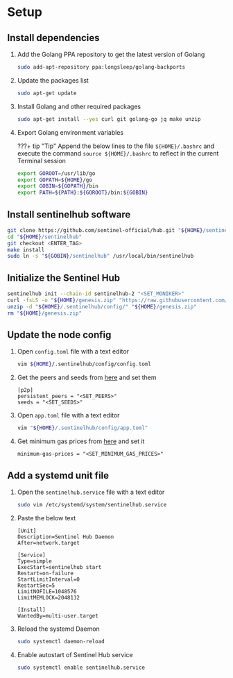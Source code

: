 # Setup

## Install dependencies

1. Add the Golang PPA repository to get the latest version of Golang

    ``` sh
    sudo add-apt-repository ppa:longsleep/golang-backports
    ```

2. Update the packages list

    ``` sh
    sudo apt-get update
    ```

3. Install Golang and other required packages

    ``` sh
    sudo apt-get install --yes curl git golang-go jq make unzip
    ```

4. Export Golang environment variables

    ???+ tip "Tip"
        Append the below lines to the file `${HOME}/.bashrc` and execute the command `source ${HOME}/.bashrc` to reflect in the current Terminal session

    ``` sh
    export GOROOT=/usr/lib/go
    export GOPATH=${HOME}/go
    export GOBIN=${GOPATH}/bin
    export PATH=${PATH}:${GOROOT}/bin:${GOBIN}
    ```

## Install sentinelhub software

``` sh
git clone https://github.com/sentinel-official/hub.git "${HOME}/sentinelhub"
cd "${HOME}/sentinelhub"
git checkout <ENTER_TAG>
make install
sudo ln -s "${GOBIN}/sentinelhub" /usr/local/bin/sentinelhub
```

## Initialize the Sentinel Hub

``` sh
sentinelhub init --chain-id sentinelhub-2 "<SET_MONIKER>"
curl -fsLS -o "${HOME}/genesis.zip" "https://raw.githubusercontent.com/sentinel-official/networks/main/sentinelhub-2/genesis.zip"
unzip -d "${HOME}/.sentinelhub/config/" "${HOME}/genesis.zip"
rm "${HOME}/genesis.zip"
```

## Update the node config

1. Open `config.toml` file with a text editor

    ``` sh
    vim ${HOME}/.sentinelhub/config/config.toml
    ```

2. Get the peers and seeds from [here](https://www.mintscan.io/sentinel/info) and set them

    ``` text
    [p2p]
    persistent_peers = "<SET_PEERS>"
    seeds = "<SET_SEEDS>"
    ```

3. Open `app.toml` file with a text editor

    ``` sh
    vim "${HOME}/.sentinelhub/config/app.toml"
    ```

4. Get minimum gas prices
  from [here](https://raw.githubusercontent.com/sentinel-official/networks/main/sentinelhub-2/minimum-gas-prices.txt)
  and set it

    ``` text
    minimum-gas-prices = "<SET_MINIMUM_GAS_PRICES>"
    ```

## Add a systemd unit file

1. Open the `sentinelhub.service` file with a text editor

    ``` sh
    sudo vim /etc/systemd/system/sentinelhub.service
    ```

2. Paste the below text

    ``` text
    [Unit]
    Description=Sentinel Hub Daemon
    After=network.target

    [Service]
    Type=simple
    ExecStart=sentinelhub start
    Restart=on-failure
    StartLimitInterval=0
    RestartSec=5
    LimitNOFILE=1048576
    LimitMEMLOCK=2048132

    [Install]
    WantedBy=multi-user.target
    ```

3. Reload the systemd Daemon

    ``` sh
    sudo systemctl daemon-reload
    ```

4. Enable autostart of Sentinel Hub service

    ``` sh
    sudo systemctl enable sentinelhub.service
    ```
